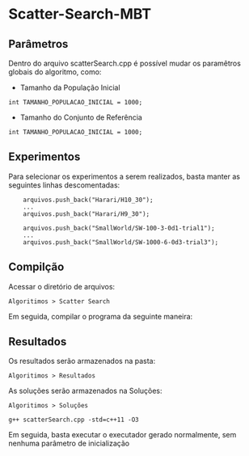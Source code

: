 # Scatter-Search-MBT

## Parâmetros

Dentro do arquivo scatterSearch.cpp é possível mudar os paramêtros globais do algoritmo, como:

- Tamanho da População Inicial

` int TAMANHO_POPULACAO_INICIAL = 1000; `

- Tamanho do Conjunto de Referência

` int TAMANHO_POPULACAO_INICIAL = 1000; `

## Experimentos

Para selecionar os experimentos a serem realizados, basta manter as seguintes linhas descomentadas:

```
    arquivos.push_back("Harari/H10_30");
    ...
    arquivos.push_back("Harari/H9_30");

    arquivos.push_back("SmallWorld/SW-100-3-0d1-trial1");
    ...
    arquivos.push_back("SmallWorld/SW-1000-6-0d3-trial3");
```
## Compilção

Acessar o diretório de arquivos:

` Algoritimos > Scatter Search `

Em seguida, compilar o programa da seguinte maneira:

## Resultados

Os resultados serão armazenados na pasta:

` Algoritimos > Resultados `

As soluções serão armazenados na Soluções:

` Algoritimos > Soluções `



` g++ scatterSearch.cpp -std=c++11 -O3 `

Em seguida, basta executar o executador gerado normalmente, sem nenhuma parâmetro de inicialização

